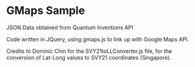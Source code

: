 GMaps Sample
====================

JSON Data obtained from Quantum Inventions API

Code written in JQuery, using gmaps.js to link up with Google Maps API.

Credits to Dominic Chin for the SVY21toLLConverter.js file, for the conversion of Lat-Long values to SVY21 coordinates (Singapore).